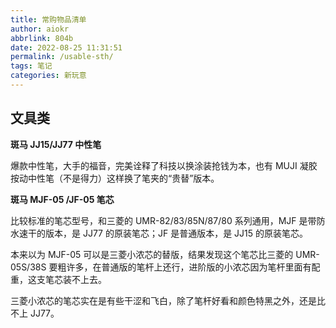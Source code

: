 ```yaml
---
title: 常购物品清单
author: aiokr
abbrlink: 804b
date: 2022-08-25 11:31:51
permalink: /usable-sth/
tags: 笔记
categories: 新玩意
---
```

## 文具类

**斑马 JJ15/JJ77 中性笔**

爆款中性笔，大手的福音，完美诠释了科技以换涂装抢钱为本，也有 MUJI 凝胶按动中性笔（不是得力）这样换了笔夹的“贵替”版本。

**斑马 MJF-05 /JF-05 笔芯**

比较标准的笔芯型号，和三菱的 UMR-82/83/85N/87/80 系列通用，MJF 是带防水速干的版本，是 JJ77 的原装笔芯；JF 是普通版本，是 JJ15 的原装笔芯。

本来以为 MJF-05 可以是三菱小浓芯的替版，结果发现这个笔芯比三菱的 UMR-05S/38S 要粗许多，在普通版的笔杆上还行，进阶版的小浓芯因为笔杆里面有配重，这支笔芯装不上去。

三菱小浓芯的笔芯实在是有些干涩和飞白，除了笔杆好看和颜色特黑之外，还是比不上 JJ77。
